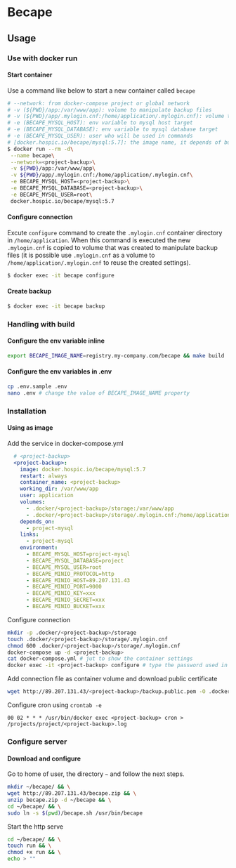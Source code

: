 # Becape

## Usage

### Use with docker run

#### Start container

Use a command like below to start a new container called `becape`
```bash
# --network: from docker-compose project or global network
# -v (${PWD}/app:/var/www/app): volume to manipulate backup files
# -v (${PWD}/app/.mylogin.cnf:/home/application/.mylogin.cnf): volume to previous saved credentials
# -e (BECAPE_MYSQL_HOST): env variable to mysql host target
# -e (BECAPE_MYSQL_DATABASE): env variable to mysql database target
# -e (BECAPE_MYSQL_USER): user who will be used in commands
# [docker.hospic.io/becape/mysql:5.7]: the image name, it depends of build
$ docker run --rm -d\
 --name becape\
 --network=<project-backup>\
 -v ${PWD}/app:/var/www/app\
 -v ${PWD}/app/.mylogin.cnf:/home/application/.mylogin.cnf\
 -e BECAPE_MYSQL_HOST=<project-backup>\
 -e BECAPE_MYSQL_DATABASE=<project-backup>\
 -e BECAPE_MYSQL_USER=root\
 docker.hospic.io/becape/mysql:5.7
```

#### Configure connection

Excute `configure` command to create the `.mylogin.cnf` container directory in `/home/application`.
When this command is executed the new `.mylogin.cnf` is copied to volume that was created to manipulate backup files
(it is possible use `.mylogin.cnf` as a volume to `/home/application/.mylogin.cnf` to reuse the created settings).
```bash
$ docker exec -it becape configure
```

#### Create backup

```bash
$ docker exec -it becape backup
```

### Handling with build

#### Configure the env variable inline

```bash
export BECAPE_IMAGE_NAME=registry.my-company.com/becape && make build
```

#### Configure the env variables in .env

```bash
cp .env.sample .env
nano .env # change the value of BECAPE_IMAGE_NAME property
```

### Installation

#### Using as image

Add the service in docker-compose.yml
```yaml
  # <project-backup>
  <project-backup>:
    image: docker.hospic.io/becape/mysql:5.7
    restart: always
    container_name: <project-backup>
    working_dir: /var/www/app
    user: application
    volumes:
      - .docker/<project-backup>/storage:/var/www/app
      - .docker/<project-backup>/storage/.mylogin.cnf:/home/application/.mylogin.cnf
    depends_on:
      - project-mysql
    links:
      - project-mysql
    environment:
      - BECAPE_MYSQL_HOST=project-mysql
      - BECAPE_MYSQL_DATABASE=project
      - BECAPE_MYSQL_USER=root
      - BECAPE_MINIO_PROTOCOL=http
      - BECAPE_MINIO_HOST=89.207.131.43
      - BECAPE_MINIO_PORT=9000
      - BECAPE_MINIO_KEY=xxx
      - BECAPE_MINIO_SECRET=xxx
      - BECAPE_MINIO_BUCKET=xxx
```

Configure connection
```bash
mkdir -p .docker/<project-backup>/storage
touch .docker/<project-backup>/storage/.mylogin.cnf
chmod 600 .docker/<project-backup>/storage/.mylogin.cnf
docker-compose up -d <project-backup>
cat docker-compose.yml # jut to show the container settings 
docker exec -it <project-backup> configure # type the password used in mysql container
```

Add connection file as container volume and download public certificate
```bash
wget http://89.207.131.43/<project-backup>/backup.public.pem -O .docker/<project-backup>/storage/backup.public.pem
```

Configure cron using `crontab -e`
```
00 02 * * * /usr/bin/docker exec <project-backup> cron > /projects/project/<project-backup>.log
```

### Configure server

#### Download and configure

Go to home of user, the directory `~` and follow the next steps.
```bash
mkdir ~/becape/ && \
wget http://89.207.131.43/becape.zip && \
unzip becape.zip -d ~/becape && \
cd ~/becape/ && \
sudo ln -s $(pwd)/becape.sh /usr/bin/becape
```

Start the http serve
```bash
cd ~/becape/ && \
touch run && \
chmod +x run && \
echo > ""
```


#### 